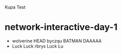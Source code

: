 Kupa
Test
# network-interactive-day-1

- wolverine
 HEAD
byczqu
BATMAN
DAAAAA
- Luck Luck
rbrys
Luck Lu
